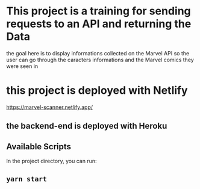 # This project is a training for sending requests to an API and returning the Data

the goal here is to display informations collected on the Marvel API so the user can 
go through the caracters informations and the Marvel comics they were seen in

# this project is deployed with Netlify
https://marvel-scanner.netlify.app/
## the backend-end is deployed with Heroku

## Available Scripts

In the project directory, you can run:

## `yarn start`
